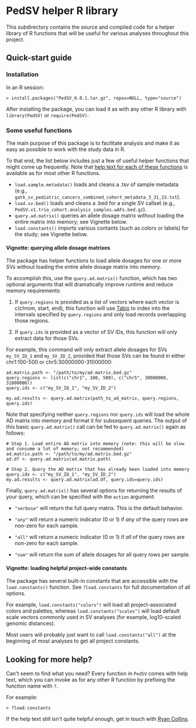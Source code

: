 # PedSV helper R library  

This subdirectory contains the source and compiled code for a helper library of R functions that will be useful for various analyses throughout this project.  

## Quick-start guide  

### Installation  

In an R session:  
```
> install.packages("PedSV_0.0.1.tar.gz", repos=NULL, type="source")
```

After installing the package, you can load it as with any other R library with `library(PedSV)` or `require(PedSV)`.  

### Some useful functions  

The main purpose of this package is to facilitate analysis and make it as easy as possible to work with the study data in R.  

To that end, the list below includes just a few of useful helper functions that might come up frequently. Note that [help text for each of these functions](https://github.com/vanallenlab/ped_germline_SV/tree/main/src#looking-for-more-help) is available as for most other R functions.  

- `load.sample.metadata()` loads and cleans a .tsv of sample metadata (e.g., `gatk_sv_pediatric_cancers_combined_cohort_metadata_3_31_23.txt`).  
- `load.sv.bed()` loads and cleans a .bed for a single SV callset (e.g., `PedSV.v1.trio_cohort.analysis_samples.wAFs.bed.gz`).  
- `query.ad.matrix()` queries an allele dosage matrix without loading the entire matrix into memory; see Vignette below.  
- `load.constants()` imports various contants (such as colors or labels) for the study; see Vignette below.  

#### Vignette: querying allele dosage matrixes  

The package has helper functions to load allele dosages for one or more SVs without loading the entire allele dosage matrix into memory.  

To accomplish this, use the `query.ad.matrix()` function, which has two optional arguments that will dramatically improve runtime and reduce memory requirements:  

1. If `query.regions` is provided as a list of vectors where each vector is c(chrom, start, end), this function will use [Tabix](http://www.htslib.org/doc/tabix.html) to index into the intervals specified by `query.regions` and only load records overlapping those regions.  

2. If `query.ids` is provided as a vector of SV IDs, this function will only extract data for those SVs.  

For example, this command will only extract allele dosages for SVs `my_SV_ID_1` and `my_SV_ID_2`, provided that those SVs can be found in either chr1:100-500 or chr5:30000000-31000000:  
```
ad.matrix.path <- "/path/to/my/ad.matrix.bed.gz"
query.regions <- list(c("chr1", 100, 500), c("chr5", 30000000, 31000000))
query.ids <- c("my_SV_ID_1", "my_SV_ID_2")

my.ad.results <- query.ad.matrix(path_to_ad_matrix, query.regions, query.ids)
```

Note that specifying neither `query.regions` nor `query.ids` will load the whole AD matrix into memory and format it for subsequent queries. The output of this basic `query.ad.matrix()` call can be fed to `query.ad.matrix()` again as follows:  

```
# Step 1. Load entire AD matrix into memory (note: this will be slow and consume a lot of memory; not recommended)
ad.matrix.path <- "/path/to/my/ad.matrix.bed.gz"
ad.df <- query.ad.matrix(ad.matrix.path)

# Step 2. Query the AD matrix that has already been loaded into memory
query.idx <- c("my_SV_ID_1", "my_SV_ID_2")
my.ad.results <- query.ad.matrix(ad.df, query.ids=query.ids)
```

Finally, `query.ad.matrix()` has several options for returning the results of your query, which can be specified with the `action` argument:  

* `"verbose"` will return the full query matrix. This is the default behavior.  

* `"any"` will return a numeric indicator (0 or 1) if _any_ of the query rows are non-zero for each sample.  

* `"all"` will return a numeric indicator (0 or 1) if _all_ of the query rows are non-zero for each sample.  

* `"sum"` will return the sum of allele dosages for all query rows per sample.  

#### Vignette: loading helpful project-wide constants  

The package has several built-in constants that are accessible with the `load.constants()` function. See `?load.constants` for full documentation of all options.  

For example, `load.constants("colors")` will load all project-associated colors and palettes, whereas `load.constants("scales")` will load default scale vectors commonly used in SV analyses (for example, log10-scaled genomic distances).  

Most users will probably just want to call `load.constants("all")` at the beginning of most analyses to get all project constants.  

## Looking for more help?  

Can't seem to find what you need? Every function in `PedSV` comes with help text, which you can invoke as for any other R function by prefixing the function name with `?`.  

For example:  
```
> ?load.constants
```  

If the help text still isn't quite helpful enough, get in touch with [Ryan Collins](mailto:Ryan_Collins@dfci.harvard.edu).  